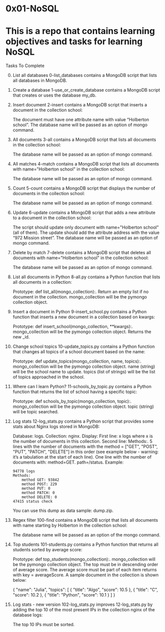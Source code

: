 # 0x01-NoSQL

# This is a repo that contains learning objectives and tasks for learning NoSQL

Tasks To Complete

0. List all databases
0-list_databases contains a MongoDB script that lists all databases in MongoDB.

1. Create a database
1-use_or_create_database contains a MongoDB script that creates or uses the database my_db.

2. Insert document
2-insert contains a MongoDB script that inserts a document in the collection school:

    The document must have one attribute name with value “Holberton school”.
    The database name will be passed as an option of mongo command.

3. All documents
3-all contains a MongoDB script that lists all documents in the collection school:

    The database name will be passed as an option of mongo command.

4. All matches
4-match contains a MongoDB script that lists all documents with name="Holberton school" in the collection school:

    The database name will be passed as an option of mongo command.

5. Count
5-count contains a MongoDB script that displays the number of documents in the collection school:

    The database name will be passed as an option of mongo command.

6. Update
6-update contains a MongoDB script that adds a new attribute to a document in the collection school:

    The script should update only document with name="Holberton school" (all of them).
    The update should add the attribute address with the value “972 Mission street”.
    The database name will be passed as an option of mongo command.

7. Delete by match
7-delete contains a MongoDB script that deletes all documents with name="Holberton school" in the collection school:

    The database name will be passed as an option of mongo command.

8. List all documents in Python
8-all.py contains a Python function that lists all documents in a collection:

    Prototype: def list_all(mongo_collection):.
    Return an empty list if no document in the collection.
    mongo_collection will be the pymongo collection object.

9. Insert a document in Python
9-insert_school.py contains a Python function that inserts a new document in a collection based on kwargs:

    Prototype: def insert_school(mongo_collection, **kwargs):.
    mongo_collection will be the pymongo collection object.
    Returns the new _id.

10. Change school topics
10-update_topics.py contains a Python function that changes all topics of a school document based on the name:

    Prototype: def update_topics(mongo_collection, name, topics):.
    mongo_collection will be the pymongo collection object.
    name (string) will be the school name to update.
    topics (list of strings) will be the list of topics approached in the school.

11. Where can I learn Python?
11-schools_by_topic.py contains a Python function that returns the list of school having a specific topic:

    Prototype: def schools_by_topic(mongo_collection, topic):.
    mongo_collection will be the pymongo collection object.
    topic (string) will be topic searched.

12. Log stats
12-log_stats.py contains a Python script that provides some stats about Nginx logs stored in MongoDB:

    Database: logs.
    Collection: nginx.
    Display:
        First line: x logs where x is the number of documents in this collection.
        Second line: Methods:.
        5 lines with the number of documents with the method = ["GET", "POST", "PUT", "PATCH", "DELETE"] in this order (see example below - warning: it’s a tabulation at the start of each line).
        One line with the number of documents with:
            method=GET.
            path=/status.
        Example:

        94778 logs
        Methods:
            method GET: 93842
            method POST: 229
            method PUT: 0
            method PATCH: 0
            method DELETE: 0
        47415 status check

    You can use this dump as data sample: dump.zip.

13. Regex filter
100-find contains a MongoDB script that lists all documents with name starting by Holberton in the collection school:

    The database name will be passed as an option of the mongo command.

14. Top students
101-students.py contains a Python function that returns all students sorted by average score:

    Prototype: def top_students(mongo_collection):.
        mongo_collection will be the pymongo collection object.
    The top must be in descending order of average score.
    The average score must be part of each item returns with key = averageScore.
    A sample document in the collection is shown below:

    {
      "name": "Julia",
      "topics": [
        { "title": "Algo", "score": 10.5 },
        { "title": "C", "score": 10.2 },
        { "title": "Python", "score": 10.1 }
      ]
    }

15. Log stats - new version
102-log_stats.py improves 12-log_stats.py by adding the top 10 of the most present IPs in the collection nginx of the database logs:

    The top 10 IPs must be sorted.


